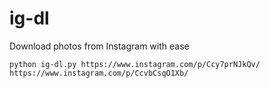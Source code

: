 # ig-dl

Download photos from Instagram with ease
```
python ig-dl.py https://www.instagram.com/p/Ccy7prNJkQv/ https://www.instagram.com/p/CcvbCsqO1Xb/
```